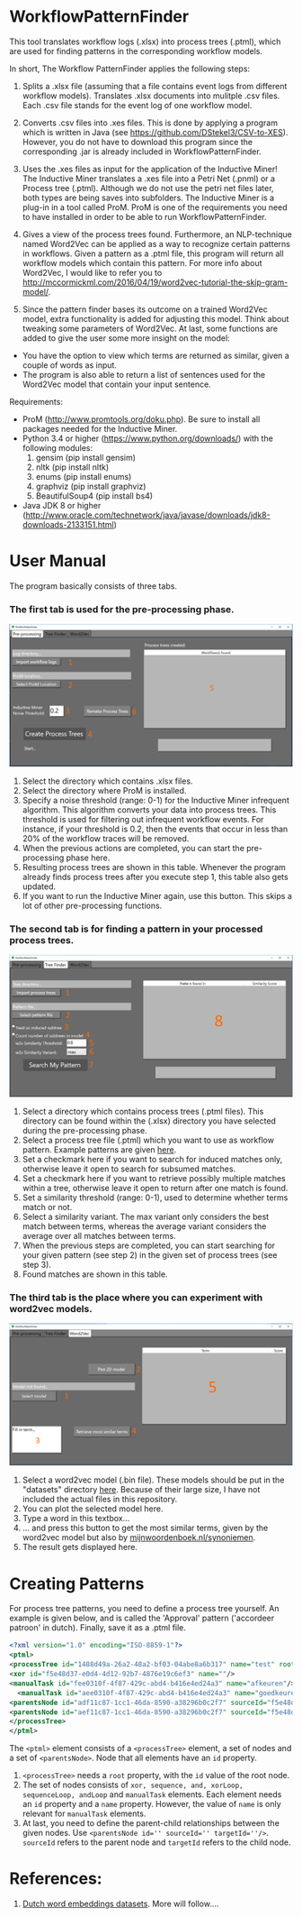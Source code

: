 # WorkflowPatternFinder
This tool translates workflow logs (.xlsx) into process trees (.ptml), which are used for finding patterns in the corresponding workflow models. 

In short, The Workflow PatternFinder applies the following steps:
1. Splits a .xlsx file (assuming that a file contains event logs from different workflow models). Translates .xlsx documents into mulitple .csv files. Each .csv file stands for the event log of one workflow model. 

2. Converts .csv files into .xes files. This is done by applying a program which is written in Java (see https://github.com/DStekel3/CSV-to-XES). However, you do not have to download this program since the corresponding .jar is already included in WorkflowPatternFinder.

3. Uses the .xes files as input for the application of the Inductive Miner! The Inductive Miner translates a .xes file into a Petri Net (.pnml) or a Process tree (.ptml). Although we do not use the petri net files later, both types are being saves into subfolders. The Inductive Miner is a plug-in in a tool called ProM. ProM is one of the requirements you need to have installed in order to be able to run WorkflowPatternFinder.

5. Gives a view of the process trees found. Furthermore, an NLP-technique named Word2Vec can be applied as a way to recognize certain patterns in workflows. Given a pattern as a .ptml file, this program will return all workflow models which contain this pattern. For more info about Word2Vec, I would like to refer you to http://mccormickml.com/2016/04/19/word2vec-tutorial-the-skip-gram-model/.

6. Since the pattern finder bases its outcome on a trained Word2Vec model, extra functionality is added for adjusting this model. Think about tweaking some parameters of Word2Vec. At last, some functions are added to give the user some more insight on the model:
  - You have the option to view which terms are returned as similar, given a couple of words as input. 
  - The program is also able to return a list of sentences used for the Word2Vec model that contain your input sentence.

Requirements:
- ProM (http://www.promtools.org/doku.php). Be sure to install all packages needed for the Inductive Miner.
- Python 3.4 or higher (https://www.python.org/downloads/) with the following modules:
    1. gensim         (pip install gensim)
    2. nltk           (pip install nltk)
    3. enums          (pip install enums)
    4. graphviz       (pip install graphviz)
    5. BeautifulSoup4 (pip install bs4)
- Java JDK 8 or higher (http://www.oracle.com/technetwork/java/javase/downloads/jdk8-downloads-2133151.html)

<h1>User Manual</h1>
The program basically consists of three tabs. 

<h3>The first tab is used for the pre-processing phase.</h3>

![Picture of Tab1](https://github.com/DStekel3/WorkflowPatternFinder/blob/master/Tab1_EDIT.png)
1. Select the directory which contains .xlsx files.
2. Select the directory where ProM is installed.
3. Specify a noise threshold (range: 0-1) for the Inductive Miner infrequent algorithm. This algorithm converts your data into process trees. This threshold is used for filtering out infrequent workflow events. For instance, if your threshold is 0.2, then the events that occur in less than 20% of the workflow traces will be removed.
4. When the previous actions are completed, you can start the pre-processing phase here.
5. Resulting process trees are shown in this table. Whenever the program already finds process trees after you execute step 1, this table also gets updated.
6. If you want to run the Inductive Miner again, use this button. This skips a lot of other pre-processing functions.

<h3>The second tab is for finding a pattern in your processed process trees.</h3>

![Picture of Tab2](https://github.com/DStekel3/WorkflowPatternFinder/blob/master/Tab2_EDIT.png)
1. Select a directory which contains process trees (.ptml files). This directory can be found within the (.xlsx) directory you have selected during the pre-processing phase.
2. Select a process tree file (.ptml) which you want to use as workflow pattern. Example patterns are given [here](https://github.com/DStekel3/WorkflowPatternFinder/tree/master/WorkflowPatternFinder/WorkflowPatternFinder/Example%20Patterns).
3. Set a checkmark here if you want to search for induced matches only, otherwise leave it open to search for subsumed matches.
4. Set a checkmark here if you want to retrieve possibly multiple matches within a tree, otherwise leave it open to return after one match is found.
5. Set a similarity threshold (range: 0-1), used to determine whether terms match or not.
6. Select a similarity variant. The max variant only considers the best match between terms, whereas the average variant considers the average over all matches between terms. 
7. When the previous steps are completed, you can start searching for your given pattern (see step 2) in the given set of process trees  (see step 3).
8. Found matches are shown in this table.


<h3>The third tab is the place where you can experiment with word2vec models.</h3>

![Picture of Tab3](https://github.com/DStekel3/WorkflowPatternFinder/blob/master/Tab3_EDIT.png)

1. Select a word2vec model (.bin file). These models should be put in the "datasets" directory [here](https://github.com/DStekel3/WorkflowPatternFinder/tree/master/WorkflowPatternFinder/Gensim/datasets). Because of their large size, I have not included the actual files in this repository.
2. You can plot the selected model here.
3. Type a word in this textbox...
4. ... and press this button to get the most similar terms, given by the word2vec model but also by [mijnwoordenboek.nl/synoniemen](http://www.mijnwoordenboek.nl/synoniem.php).
5. The result gets displayed here.


<h1>Creating Patterns</h1>
For process tree patterns, you need to define a process tree yourself. 
An example is given below, and is called the 'Approval' pattern ('accordeer patroon' in dutch). Finally, save it as a .ptml file. 

```xml
<?xml version="1.0" encoding="ISO-8859-1"?>
<ptml>
<processTree id="1488d49a-26a2-48a2-bf03-04abe8a6b317" name="test" root="f5e48d37-e0d4-4d12-92b7-4876e19c6ef3">
<xor id="f5e48d37-e0d4-4d12-92b7-4876e19c6ef3" name=""/>
<manualTask id="fee0310f-4f87-429c-abd4-b416e4ed24a3" name="afkeuren"/>
  <manualTask id="aee0310f-4f87-429c-abd4-b416e4ed24a3" name="goedkeuren"/>
<parentsNode id="adf11c87-1cc1-46da-8590-a38296b0c2f7" sourceId="f5e48d37-e0d4-4d12-92b7-4876e19c6ef3" targetId="fee0310f-4f87-429c-abd4-b416e4ed24a3"/>
<parentsNode id="aef11c87-1cc1-46da-8590-a38296b0c2f7" sourceId="f5e48d37-e0d4-4d12-92b7-4876e19c6ef3" targetId="aee0310f-4f87-429c-abd4-b416e4ed24a3"/>
</processTree>
</ptml>
```

The ```<ptml>``` element consists of a ```<processTree>``` element, a set of nodes and a set of ```<parentsNode>```. Node that all elements have an ```id``` property. 
1. ```<processTree>``` needs a ```root``` property, with the ```id``` value of the root node.
2. The set of nodes consists of ```xor, sequence, and, xorLoop, sequenceLoop, andLoop``` and ```manualTask``` elements. Each element needs an ```id``` property and a ```name``` property. However, the value of ```name``` is only relevant for ```manualTask``` elements.
3. At last, you need to define the parent-child relationships between the given nodes. Use ```<parentsNode id='' sourceId='' targetId=''/>```. ```sourceId``` refers to the parent node and ```targetId``` refers to the child node. 

<h1>References:</h1>

1. [Dutch word embeddings datasets](https://github.com/clips/dutchembeddings).
More will follow....
